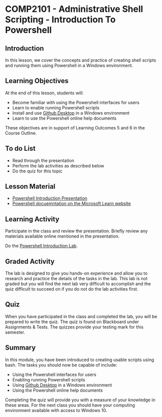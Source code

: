 # COMP2101 - Administrative Shell Scripting - Introduction To Powershell

## Introduction
In this lesson, we cover the concepts and practice of creating shell scripts and running them using Powershell in a Windows environment.

## Learning Objectives
At the end of this lesson, students will:
  * Become familiar with using the Powershell interfaces for users
  * Learn to enable running Powershell scripts
  * Install and use [Github Desktop](https://desktop.github.com) in a Windows environment
  * Learn to use the Powershell online help documents

These objectives are in support of Learning Outcomes 5 and 6 in the Course Outline.

## To do List
   * Read through the presentation
   * Perform the lab activities as described below
   * Do the quiz for this topic

## Lesson Material
  * [Powershell Introduction Presentation](Presentations/COMP2101-01-PSIntro.pdf)
  * [Powershell docuemntation on the Microsoft Learn website](https://learn.microsoft.com/en-us/powershell/)

## Learning Activity
Participate in the class and review the presentation. Briefly review any materials available online mentioned in the presentation.

Do the [Powershell Introduction Lab](Labs/powershell/01-Powershell-Intro.html).

## Graded Activity
The lab is designed to give you hands-on experience and allow you to research and practice the details of the tasks in the lab. This lab is not graded but you will find the next lab very difficult to accomplish and the quiz difficult to succeed on if you do not do the lab activities first.

## Quiz
When you have participated in the class and completed the lab, you will be prepared to write the quiz. The quiz is found on Blackboard under Assignments & Tests. The quizzes provide your testing mark for this semester.

## Summary
In this module, you have been introduced to creating usable scripts using bash. The tasks you should now be capable of include:
  * Using the Powershell interfaces for users
  * Enabling running Powershell scripts
  * Using [Github Desktop](https://desktop.github.com) in a Windows environment
  * Using the Powershell online help documents

Completing the quiz will provide you with a measure of your knowledge in these areas. For the next class you should have your computing environment available with access to Windows 10.
